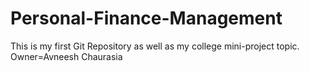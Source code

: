 # Personal-Finance-Management
This is my first Git Repository as well as my college mini-project topic.
Owner=Avneesh Chaurasia
